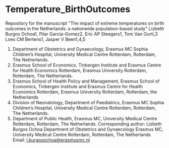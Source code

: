 # Temperature_BirthOutcomes
Repository for the manuscript "The impact of extreme temperatures on birth outcomes in the Netherlands: a nationwide population-based study" 
Lizbeth Burgos Ochoa1, Pilar Garcia-Gomez2, Eric AP Steegers1, Tom Van Ourti,3 Loes CM Bertens1, Jasper V Been1,4,5
1. Department of Obstetrics and Gynaecology, Erasmus MC Sophia Children’s Hospital, University Medical Centre Rotterdam, Rotterdam, The Netherlands.
2. Erasmus School of Economics, Tinbergen Institute and Erasmus Centre for Health Economics Rotterdam, Erasmus University Rotterdam, Rotterdam, The Netherlands.
3. Erasmus School of Health Policy and Management, Erasmus School of Economics, Tinbergen Institute and Erasmus Centre for Health Economics Rotterdam, Erasmus University Rotterdam, Rotterdam, the Netherlands
4. Division of Neonatology, Department of Paediatrics, Erasmus MC Sophia Children’s Hospital, University Medical Centre Rotterdam, Rotterdam, The Netherlands.
5. Department of Public Health, Erasmus MC, University Medical Centre Rotterdam, Rotterdam, The Netherlands.
Corresponding author: Lizbeth Burgos Ochoa
Department of Obstetrics and Gynaecology Erasmus MC, University Medical Centre Rotterdam, Rotterdam, The Netherlands
Email: l.burgosochoa@erasmusmc.nl
